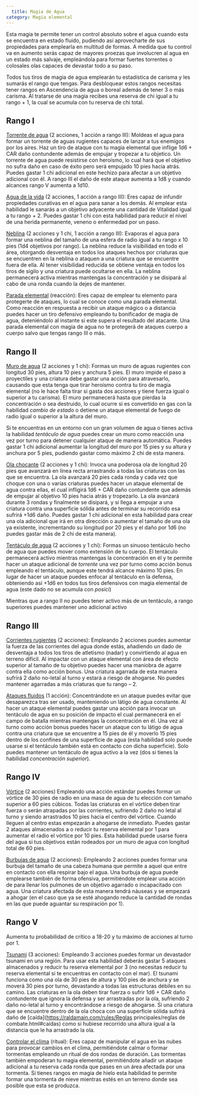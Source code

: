 ```yaml
---
  title: Magia de Agua
category: Magia elemental
---
```


Esta magia te permite tener un control absoluto sobre el agua cuando esta se encuentra en estado fluido, pudiendo así aprovecharte de sus propiedades para emplearla en multitud de formas. A medida que tu control va en aumento serás capaz de mayores proezas que involucren al agua en un estado más salvaje, empleándola para formar fuertes torrentes o colosales olas capaces de devastar todo a su paso.

Todos tus tiros de magia de agua emplearán tu estadística de carisma y les sumarás el rango que tengas. Para desbloquear estos rangos necesitas tener rangos en Ascendencia de agua o boreal además de tener 3 o más carisma. Al tratarse de una magia recibes una reserva de chi igual a tu rango + 1, la cual se acumula con tu reserva de chi total. 

## Rango I 

<u>Torrente de agua</u> (2 acciones, 1 acción a rango III): Moldeas el agua para formar un torrente de aguas rugientes capaces de lanzar a tus enemigos por los aires. Haz un tiro de ataque con tu magia elemental que inflige 1d6 + CAR daño contundente además de empujar y tropezar a tu objetico. Un torrente de agua puede resistirse con heroísmo, lo cual hará que el objetivo no sufra daño en caso de éxito pero será empujado 10 pies hacia atrás. Puedes gastar 1 chi adicional en este hechizo para afectar a un objetivo adicional con él. A rango III el daño de este ataque aumenta a 1d8 y cuando alcances rango V aumenta a 1d10. 

<u>Agua de la vida</u> (2 acciones, 1 acción a rango III): Eres capaz de infundir propiedades curativas en el agua para sanar a los demás.  Al emplear esta habilidad le sanarás a un objetivo adyacente una cantidad de Vitalidad igual a tu rango + 2. Puedes gastar 1 chi con esta habilidad para reducir el nivel de una herida permanente, veneno o enfermedad por un paso.

<u>Neblina</u> (2 acciones y 1 chi, 1 acción a rango III): Evaporas el agua para formar una neblina del tamaño de una esfera de radio igual a tu rango x 10 pies (1d4 objetivos por rango). La neblina reduce la visibilidad en todo el área, otorgando desventaja en todos los ataques hechos por criaturas que se encuentren en la neblina o ataquen a una criatura que se encuentre fuera de ella. Al tener visibilidad reducida se obtiene ventaja en todos los tiros de sigilo y una criatura puede ocultarse en ella. La neblina permanecerá activa mientras mantengas la concentración y se disipará al cabo de una ronda cuando la dejes de mantener. 

<u>Parada elemental</u> (reacción): Eres capaz de emplear tu elemento para protegerte de ataques, lo cual se conoce como una parada elemental. Como reacción en respuesta a recibir un ataque mágico o a distancia puedes hacer un tiro defensivo empleando tu bonificador de magia de agua, deteniéndolo al instante si este supera el resultado del atacante. Una parada elemental con magia de agua no te protegerá de ataques cuerpo a cuerpo salvo que tengas rango III o más.

## Rango II

<u>Muro de agua</u> (2 acciones y 1 chi): Formas un muro de aguas rugientes con longitud 30 pies, altura 10 pies y anchura 5 pies. El muro impide el paso a proyectiles y una criatura debe gastar una acción para atravesarlo, causando que esta tenga que tirar heroísmo contra tu tiro de magia elemental (no le hace falta tirar si gasta dos acciones y tiene fuerza igual o superior a tu carisma). El muro permanecerá hasta que pierdas la concentración o sea destruido, lo cual ocurre si es convertido en gas con la habilidad *cambio de estado* o detiene un ataque elemental de fuego de radio igual o superior a la altura del muro. 

Si te encuentras en un entorno con un gran volumen de agua o tienes activa la habilidad *tentáculo de agua* puedes crear un muro como reacción una vez por turno para detener cualquier ataque de manera automática. Puedes gastar 1 chi adicional aumentar la longitud del muro por 15 pies y su altura y anchura por 5 pies, pudiendo gastar como máximo 2 chi de esta manera. 

<u>Ola chocante</u> (2 acciones y 1 chi): Invoca una poderosa ola de longitud 20 pies que avanzará en línea recta arrastrando a todas las criaturas con las que se encuentra. La ola avanzará 20 pies cada ronda y cada vez que choque con una o varias criaturas puedes hacer un ataque elemental de agua contra ellas, el cual infligirá 1d6 + CAR daño contundente que además de empujar al objetivo 10 pies hacia atrás y tropezarlo. La ola avanzará durante 3 rondas y finalmente se disipará, y si llega a empujar a una criatura contra una superficie sólida antes de terminar su recorrido esa sufrirá +1d6 daño. Puedes gastar 1 chi adicional en esta habilidad para crear una ola adicional que irá en otra dirección o aumentar el tamaño de una ola ya existente, incrementando su longitud por 20 pies y el daño por 1d6 (no puedes gastar más de 2 chi de esta manera).

<u>Tentáculo de agua</u> (2 acciones y 1 chi): Formas un sinuoso tentáculo hecho de agua que puedes mover como extensión de tu cuerpo. El tentáculo permanecerá activo mientras mantengas la concentración en él y te permite hacer un ataque adicional de *torrente* una vez por turno como acción bonus empleando el tentáculo, aunque este tendrá alcance máximo 10 pies. En lugar de hacer un ataque puedes enfocar al tentáculo en la defensa, obteniendo así +1d6 en todos tus tiros defensivos con magia elemental de agua (este dado no se acumula con *posici*)

Mientras que a rango II no puedes tener activo más de un tentáculo, a rango superiores puedes mantener uno adicional activo

## Rango III

<u>Corrientes rugientes</u> (2 acciones): Empleando 2 acciones puedes aumentar la fuerza de las corrientes del agua donde estás, añadiendo un dado de desventaja a todos los tiros de atletismo (nadar) y convirtiendo al agua en terreno difícil. Al impactar con un ataque elemental con área de efecto superior al tamaño de tu objetivo puedes hacer una maniobra de agarre contra ella como acción bonus. Una criatura agarrada de esta manera sufrirá 2 daño no-letal al turno y estará a riesgo de ahogarse. No puedes mantener agarradas a más criaturas que tu rango – 2. 

<u>Ataques fluidos</u> (1 acción): Concentrándote en un ataque puedes evitar que desaparezca tras ser usado, manteniendo un látigo de agua constante. Al hacer un ataque elemental puedes gastar una acción para invocar un tentáculo de agua en su posición de impacto el cual permanecerá en el campo de batalla mientras mantengas la concentración en él. Una vez al turno como acción bonus puedes hacer un ataque con tu látigo de agua contra una criatura que se encuentre a 15 pies de él y moverlo 15 pies dentro de los confines de una superficie de agua (esta habilidad solo puede usarse si el tentáculo también está en contacto con dicha superficie). Solo puedes mantener un tentáculo de agua activo a la vez (dos si tienes la habilidad *concentración superior*).

## Rango IV

<u>Vórtice</u> (2 acciones) Empleando una acción estándar puedes formar un vórtice de 30 pies de radio en una masa de agua de tu elección con tamaño superior a 60 pies cúbicos. Todas las criaturas en el vórtice deben tirar fuerza o serán atrapadas por las corrientes, sufriendo 2 daño no letal al turno y siendo arrastrados 10 pies hacia el centro del vórtice. Cuando lleguen al centro estas empezarán a ahogarse de inmediato. Puedes gastar 2 ataques almacenados a o reducir tu reserva elemental por 1 para aumentar el radio el vórtice por 10 pies. Esta habilidad puede usarse fuera del agua si tus objetivos están rodeados por un muro de agua con longitud total de 60 pies.

<u>Burbujas de agua</u> (2 acciones): Empleando 2 acciones puedes formar una burbuja del tamaño de una cabeza humana que permite a aquel que entre en contacto con ella respirar bajo el agua. Una burbuja de agua puede emplearse también de forma ofensiva, permitiéndote emplear una acción de para llenar los pulmones de un objetivo agarrado o incapacitado con agua. Una criatura afectada de esta manera tendrá náuseas y se empezará a ahogar (en el caso que ya se esté ahogando reduce la cantidad de rondas en las que puede aguantar su respiración por 1).

## Rango V

Aumenta tu probabilidad de crítico a 18-20 y tu máximo de acciones al turno por 1.

<u>Tsunami</u> (3 acciones): Empleando 3 acciones puedes formar un devastador tsunami en una región. Para usar esta habilidad deberás gastar 5 ataques almacenados y reducir tu reserva elemental por 3 (no necesitas reducir tu reserva elemental si te encuentras en contacto con el mar). El tsunami funciona como una ola de 30 pies de altura y 100 pies de anchura y se moverá 30 pies por turno, devastando a todas las estructuras débiles en su camino. Las criaturas en la ola deben tirar fuerza o sufrir 1d6 + CAR daño contundente que ignora la defensa y ser arrastradas por la ola, sufriendo 2 daño no-letal al turno y encontrándose a riesgo de ahogarse. Si una criatura que se encuentre dentro de la ola choca con una superficie sólida sufrirá daño de [caída](https://raldamain.com/rules/Reglas principales/reglas de combate.html#caídas) como si hubiese recorrido una altura igual a la distancia que le ha arrastrado la ola.

<u>Controlar el clima</u> (ritual): Eres capaz de manipular el agua en las nubes para provocar cambios en el clima, permitiéndote calmar o formar tormentas empleando un ritual de dos rondas de duración. Las tormentas también empoderan tu magia elemental, permitiéndote añadir un ataque adicional a tu reserva cada ronda que pases en un área afectada por una tormenta. Si tienes rangos en magia de hielo esta habilidad te permite formar una tormenta de nieve mientras estés en un terreno donde sea posible que esta se produzca.

